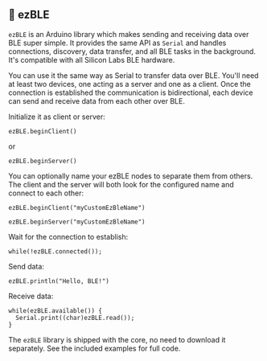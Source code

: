 ## 🛜 ezBLE
`ezBLE` is an Arduino library which makes sending and receiving data over BLE super simple. It provides the same API as `Serial` and handles connections, discovery, data transfer, and all BLE tasks in the background. It's compatible with all Silicon Labs BLE hardware.

You can use it the same way as Serial to transfer data over BLE. You'll need at least two devices, one acting as a server and one as a client. Once the connection is established the communication is bidirectional, each device can send and receive data from each other over BLE.

Initialize it as client or server:
```
ezBLE.beginClient()
```

or
```
ezBLE.beginServer()
```

You can optionally name your ezBLE nodes to separate them from others. The client and the server will both look for the configured name and connect to each other:
```
ezBLE.beginClient("myCustomEzBleName")
```
```
ezBLE.beginServer("myCustomEzBleName")
```


Wait for the connection to establish:
```
while(!ezBLE.connected());
```

Send data:
```
ezBLE.println("Hello, BLE!")
```

Receive data:
```
while(ezBLE.available()) {
  Serial.print((char)ezBLE.read());
}
```

The `ezBLE` library is shipped with the core, no need to download it separately. See the included examples for full code.
